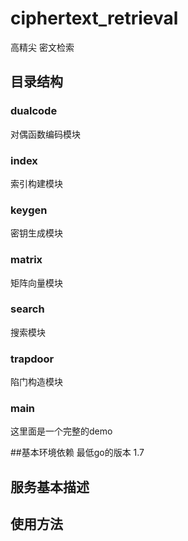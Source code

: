 # ciphertext_retrieval
高精尖 密文检索
## 目录结构
### dualcode
对偶函数编码模块
### index 
索引构建模块
### keygen
密钥生成模块
### matrix
矩阵向量模块
### search 
搜索模块
### trapdoor
陷门构造模块

### main
这里面是一个完整的demo

##基本环境依赖
最低go的版本 1.7

## 服务基本描述

## 使用方法





